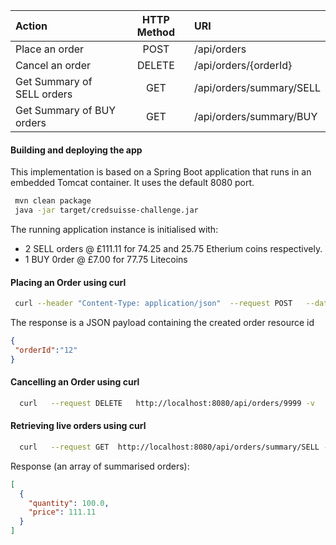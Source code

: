 
| Action                     | HTTP Method   | URI                      |
|:---------------------------|:-------------:|:-------------------------|
| Place an order             |  POST         | /api/orders              |
| Cancel an order            |  DELETE       | /api/orders/{orderId}    |
| Get Summary of SELL orders |  GET          | /api/orders/summary/SELL |
| Get Summary of BUY orders  |  GET          | /api/orders/summary/BUY  |


#### Building and deploying the app
This implementation is based on a Spring Boot application that runs in an embedded Tomcat container.
It uses the default 8080 port.

```bash
 mvn clean package
 java -jar target/credsuisse-challenge.jar
```

The running application instance is initialised with:
 - 2 SELL orders @ £111.11  for 74.25 and 25.75 Etherium  coins respectively.
 - 1 BUY 0rder @ £7.00 for 77.75 Litecoins


#### Placing an Order using curl

```bash
 curl --header "Content-Type: application/json"  --request POST   --data '{"userId":"777","orderType":"SELL","coinType":"ETHERIUM","quantity": "99", "price":"9999.99"}'  http://localhost:8080/api/orders -v
```
The response is a JSON payload containing the created order resource id

```json
{
 "orderId":"12"
}
```

#### Cancelling an Order using curl
```bash
  curl   --request DELETE   http://localhost:8080/api/orders/9999 -v
```

#### Retrieving live orders using curl

```bash
  curl   --request GET  http://localhost:8080/api/orders/summary/SELL -v
```

Response (an array of summarised orders):

```json
[
  {
    "quantity": 100.0,
    "price": 111.11
  }
]

```